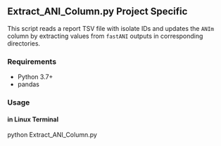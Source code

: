 ## Extract_ANI_Column.py  Project Specific 

This script reads a report TSV file with isolate IDs and updates the `ANIm` column by extracting values from `fastANI` outputs in corresponding directories.

### Requirements
- Python 3.7+
- pandas

### Usage

#### in Linux Terminal ######
python Extract_ANI_Column.py
